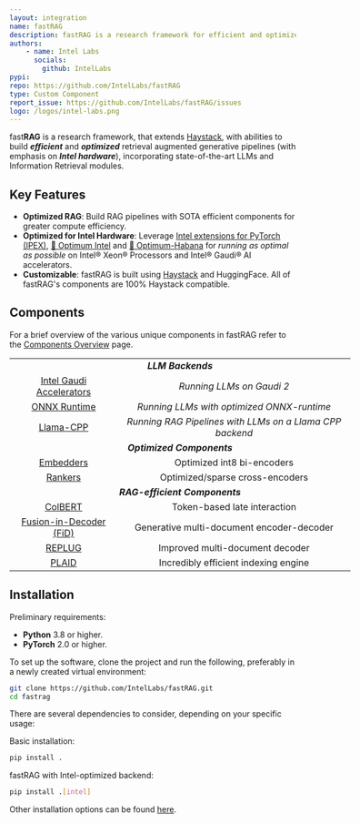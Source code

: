 ```yaml
---
layout: integration
name: fastRAG
description: fastRAG is a research framework for efficient and optimized retrieval augmented generative pipelines
authors:
    - name: Intel Labs
      socials:
        github: IntelLabs
pypi:
repo: https://github.com/IntelLabs/fastRAG
type: Custom Component
report_issue: https://github.com/IntelLabs/fastRAG/issues
logo: /logos/intel-labs.png
---
```


fast**RAG** is a research framework, that extends [Haystack](https://github.com/deepset-ai/haystack), with abilities to build ***efficient*** and ***optimized*** retrieval augmented generative pipelines (with emphasis on ***Intel hardware***), incorporating state-of-the-art LLMs and Information Retrieval modules.

## Key Features

- **Optimized RAG**: Build RAG pipelines with SOTA efficient components for greater compute efficiency.
- **Optimized for Intel Hardware**: Leverage [Intel extensions for PyTorch (IPEX)](https://github.com/intel/intel-extension-for-pytorch), [🤗 Optimum Intel](https://github.com/huggingface/optimum-intel) and [🤗 Optimum-Habana](https://github.com/huggingface/optimum-habana) for *running as optimal as possible* on Intel® Xeon® Processors and Intel® Gaudi® AI accelerators.
- **Customizable**: fastRAG is built using [Haystack](https://github.com/deepset-ai/haystack) and HuggingFace. All of fastRAG's components are 100% Haystack compatible.

## Components

For a brief overview of the various unique components in fastRAG refer to the [Components Overview]([components.md](https://github.com/IntelLabs/fastRAG/blob/main/components.md)) page.

<div class="tg-wrap" align="center">
<table style="undefined;table-layout: fixed; width: 600px; text-align: center;">
<colgroup>
<!-- <col style="width: 229px"> -->
<!-- <col style="width: 238px"> -->
</colgroup>
<tbody>
  <tr>
    <td colspan="2"><strong><em>LLM Backends</em></td>
  </tr>
  <tr>
    <td><a href="https://github.com/IntelLabs/fastRAG/blob/main/components.md#fastrag-running-llms-with-habana-gaudi-(dl1)-and-gaudi-2">Intel Gaudi Accelerators</a></td>
    <td><em>Running LLMs on Gaudi 2</td>
  </tr>
  <tr>
    <td><a href="https://github.com/IntelLabs/fastRAG/blob/main/components.md#fastrag-running-llms-with-onnx-runtime">ONNX Runtime</a></td>
    <td><em>Running LLMs with optimized ONNX-runtime</td>
  </tr>
  <tr>
    <td><a href="https://github.com/IntelLabs/fastRAG/blob/main/components.md#fastrag-running-rag-pipelines-with-llms-on-a-llama-cpp-backend">Llama-CPP</a></td>
    <td><em>Running RAG Pipelines with LLMs on a Llama CPP backend</td>
  </tr>
  <tr>
    <td colspan="2"><strong><em>Optimized Components</em></td>
  </tr>
  <tr>
    <td><a href="https://github.com/IntelLabs/fastRAG/blob/main/scripts/optimizations/embedders/README.md">Embedders</a></td>
    <td>Optimized int8 bi-encoders</td>
  </tr>
  <tr>
    <td><a href="https://github.com/IntelLabs/fastRAG/blob/main/scripts/optimizations/reranker_quantization/quantization.md">Rankers</a></td>
    <td>Optimized/sparse cross-encoders</td>
  </tr>
  <tr>
    <td colspan="2"><strong><em>RAG-efficient Components</em></td>
  </tr>
  <tr>
    <td><a href="https://github.com/IntelLabs/fastRAG/blob/main/components.md#ColBERT-v2-with-PLAID-Engine">ColBERT</a></td>
    <td>Token-based late interaction</td>
  </tr>
  <tr>
    <td><a href="https://github.com/IntelLabs/fastRAG/blob/main/components.md#Fusion-In-Decoder">Fusion-in-Decoder (FiD)</a></td>
    <td>Generative multi-document encoder-decoder</td>
  </tr>
  <tr>
    <td><a href="https://github.com/IntelLabs/fastRAG/blob/main/components.md#REPLUG">REPLUG</a></td>
    <td>Improved multi-document decoder</td>
  </tr>
  <tr>
    <td><a href="https://github.com/IntelLabs/fastRAG/blob/main/components.md#ColBERT-v2-with-PLAID-Engine">PLAID</a></td>
    <td>Incredibly efficient indexing engine</td>
  </tr>
</tbody>
</table></div>

## Installation

Preliminary requirements:

- **Python** 3.8 or higher.
- **PyTorch** 2.0 or higher.

To set up the software, clone the project and run the following, preferably in a newly created virtual environment:

```bash
git clone https://github.com/IntelLabs/fastRAG.git
cd fastrag
```

There are several dependencies to consider, depending on your specific usage:

Basic installation:

```bash
pip install .
```

fastRAG with Intel-optimized backend:

```bash
pip install .[intel]
```

Other installation options can be found [here](https://github.com/IntelLabs/fastRAG#round_pushpin-installation).
